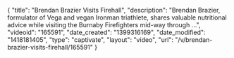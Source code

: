 {
    "title": "Brendan Brazier Visits Firehall",
    "description": "Brendan Brazier, formulator of Vega and vegan Ironman triathlete, shares valuable nutritional advice while visiting the Burnaby Firefighters mid-way through ...",
    "videoid": "165591",
    "date_created": "1399316169",
    "date_modified": "1418181405",
    "type": "captivate",
    "layout": "video",
    "url": "\/v\/brendan-brazier-visits-firehall\/165591"
}